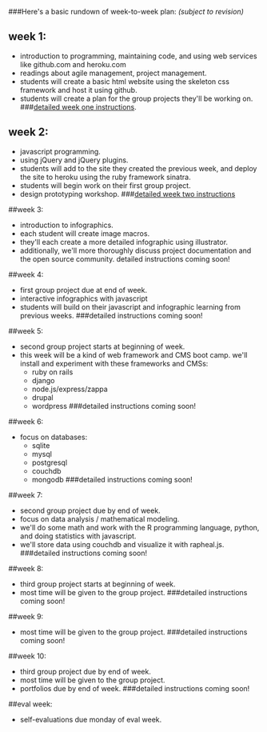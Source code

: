 ###Here's a basic rundown of week-to-week plan:
_(subject to revision)_

## week 1:
- introduction to programming, maintaining code, and using web services like github.com and heroku.com
- readings about agile management, project management.
- students will create a basic html website using the skeleton css framework and host it using github.
- students will create a plan for the group projects they'll be working on.  
###[detailed week one instructions](https://github.com/cpj/winter-2012/tree/master/weekly_instructions_and_projects/01_week_one).


## week 2:
- javascript programming.
- using jQuery and jQuery plugins.
- students will add to the site they created the previous week, and deploy the site to heroku using the ruby framework sinatra.
- students will begin work on their first group project.
- design prototyping workshop.
###[detailed week two instructions](https://github.com/cpj/winter-2012/tree/master/weekly_instructions_and_projects/02_week_two)


##week 3:
- introduction to infographics.
- each student will create image macros.
- they'll each create a more detailed infographic using illustrator.
- additionally, we'll more thoroughly discuss project documentation and the open source community.
detailed instructions coming soon!


##week 4:
- first group project due at end of week.
- interactive infographics with javascript
- students will build on their javascript and infographic learning from previous weeks.
###detailed instructions coming soon!


##week 5:
- second group project starts at beginning of week.
- this week will be a kind of web framework and CMS boot camp. we'll install and experiment with these frameworks and CMSs:
  - ruby on rails
  - django
  - node.js/express/zappa
  - drupal
  - wordpress
###detailed instructions coming soon!


##week 6:
- focus on databases:
  - sqlite
  - mysql
  - postgresql
  - couchdb
  - mongodb
###detailed instructions coming soon!


##week 7:
- second group project due by end of week.
- focus on data analysis / mathematical modeling.
- we'll do some math and work with the R programming language, python, and doing statistics with javascript.
- we'll store data using couchdb and visualize it with rapheal.js.
###detailed instructions coming soon!


##week 8:
- third group project starts at beginning of week.
- most time will be given to the group project.
###detailed instructions coming soon!


##week 9:
- most time will be given to the group project.
###detailed instructions coming soon!


##week 10:
- third group project due by end of week.
- most time will be given to the group project.
- portfolios due by end of week.
###detailed instructions coming soon!


##eval week:
- self-evaluations due monday of eval week.